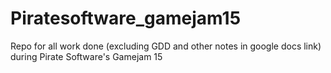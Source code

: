 # Piratesoftware_gamejam15
Repo for all work done (excluding GDD and other notes in google docs link) during Pirate Software's Gamejam 15
